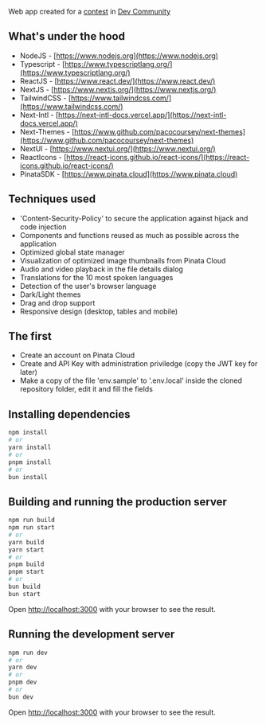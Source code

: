 Web app created for a [contest](https://dev.to/challenges/pinata) in [Dev Community](https://dev.to)

## What's under the hood

-  NodeJS - [https://www.nodejs.org](https://www.nodejs.org)
-  Typescript - [https://www.typescriptlang.org/](https://www.typescriptlang.org/)
-  ReactJS - [https://www.react.dev/](https://www.react.dev/)
-  NextJS - [https://www.nextjs.org/](https://www.nextjs.org/)
-  TailwindCSS - [https://www.tailwindcss.com/](https://www.tailwindcss.com/)
-  Next-Intl - [https://next-intl-docs.vercel.app/](https://next-intl-docs.vercel.app/)
-  Next-Themes - [https://www.github.com/pacocoursey/next-themes](https://www.github.com/pacocoursey/next-themes)
-  NextUI - [https://www.nextui.org/](https://www.nextui.org/)
-  ReactIcons - [https://react-icons.github.io/react-icons/](https://react-icons.github.io/react-icons/)
-  PinataSDK - [https://www.pinata.cloud](https://www.pinata.cloud)

## Techniques used

-  'Content-Security-Policy' to secure the application against hijack and code injection
-  Components and functions reused as much as possible across the application
-  Optimized global state manager
-  Visualization of optimized image thumbnails from Pinata Cloud
-  Audio and video playback in the file details dialog
-  Translations for the 10 most spoken languages
-  Detection of the user's browser language
-  Dark/Light themes
-  Drag and drop support
-  Responsive design (desktop, tables and mobile)

## The first

-  Create an account on Pinata Cloud
-  Create and API Key with administration priviledge (copy the JWT key for later)
-  Make a copy of the file 'env.sample' to '.env.local' inside the cloned repository folder, edit it and fill the fields

## Installing dependencies

```bash
npm install
# or
yarn install
# or
pnpm install
# or
bun install
```

## Building and running the production server

```bash
npm run build
npm run start
# or
yarn build
yarn start
# or
pnpm build
pnpm start
# or
bun build
bun start
```

Open [http://localhost:3000](http://localhost:3000) with your browser to see the result.

## Running the development server

```bash
npm run dev
# or
yarn dev
# or
pnpm dev
# or
bun dev
```

Open [http://localhost:3000](http://localhost:3000) with your browser to see the result.
